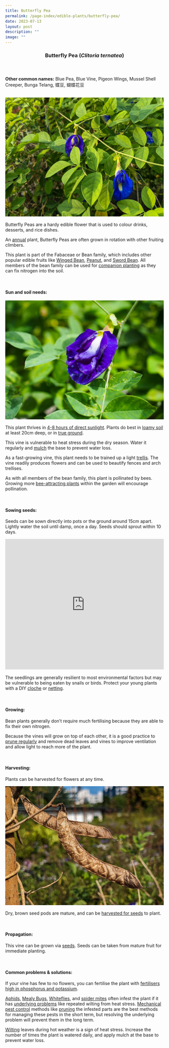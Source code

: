 ```yaml
---
title: Butterfly Pea
permalink: /page-index/edible-plants/butterfly-pea/
date: 2023-07-13
layout: post
description: ""
image: ""
---
```

<header>
	<h3>Butterfly Pea (<em>Clitoria ternatea</em>)</h3>
</header>
	
<section>
	<p><strong>Other common names:</strong> Blue Pea, Blue Vine, Pigeon Wings, Mussel Shell Creeper, Bunga Telang, 蝶豆, 蝴蝶花豆</p>
	<br>
</section>

<section>
	<img title="A butterfly pea plant with multiple flowers. Photo by Jacqueline Chua." src="/images/Plants/bluepea_jacquelinechua.jpg">
	<p>Butterfly Peas are a hardy edible flower that is used to colour drinks, desserts, and rice dishes.</p>
	<p>An <a href="/learn-more-about-gardening/glossary/#a">annual</a> plant, Butterfly Peas are often grown in rotation with other fruiting climbers.</p>
  <p>This plant is part of the 	Fabaceae or Bean family, which includes other popular edible fruits like <a href="/page-index/edible-plants/winged-bean/">Winged Bean</a>, <a href="/page-index/edible-plants/peanut/">Peanut</a>, and <a href="/page-index/edible-plants/sword-bean/">Sword Bean</a>.  All members of the bean family can be used for <a href="/page-index/horticulture-techniques/companion-planting/">companion planting</a> as they can fix nitrogen into the soil.</p>
	<br>
</section>

<section>
	<h4>Sun and soil needs:</h4>
		<img src="/images/Plants/BluePeaFlower_JacChua.jpg">
		<p>This plant thrives in <a href="/page-index/horticulture-techniques/gauging-light/">4-8 hours of direct sunlight</a>. Plants do best in <a href="/page-index/horticulture-techniques/soil/">loamy soil</a> at least 20cm deep, or in <a href="/page-index/horticulture-techniques/true-ground/">true ground</a>.</p>
		<p>This vine is vulnerable to heat stress during the dry season. Water it regularly and <a href="/page-index/horticulture-techniques/mulching/">mulch</a> the base to prevent water loss.</p>
	<p>As a fast-growing vine, this plant needs to be trained up a light <a href="/page-index/hardscapes/trellises/">trellis</a>. The vine readily produces flowers and can be used to beautify fences and arch trellises.</p>
		<p>As with all members of the bean family, this plant is pollinated by bees. Growing more <a href="/page-index/glossary/biodiversity-attracting-plants/">bee-attracting plants</a> within the garden will encourage pollination.</p>
	<br>
</section>

<section>
  <h4>Sowing seeds:</h4>
	<p>Seeds can be sown directly into pots or the ground around 15cm apart. Lightly water the soil until damp, once a day. Seeds should sprout within 10 days.</p>
		<iframe width="100%" height="415" src="https://www.youtube.com/embed/x7J87wY7U6s" title="YouTube video player" frameborder="0" allow="accelerometer; autoplay; clipboard-write; encrypted-media; gyroscope; picture-in-picture; web-share" allowfullscreen=""></iframe>	<br>
		<p>The seedlings are generally resilient to most environmental factors but may be vulnerable to being eaten by snails or birds. Protect your young plants with a DIY <a href="/page-index/horticulture-techniques/cloches/">cloche</a> or <a href="/page-index/hardscapes/netting/">netting</a>.</p>
	<br>
</section>

<section>
	<h4>Growing:</h4>
		<p>Bean plants generally don’t require much fertilising because they are able to fix their own nitrogen.</p>
		<p>Because the vines will grow on top of each other, it is a good practice to <a href="/page-index/horticulture-techniques/pruning/">prune regularly</a> and remove dead leaves and vines to improve ventilation and allow light to reach more of the plant.</p>
	<br>
</section>

<section>
	<h4>Harvesting:</h4>
		<p>Plants can be harvested for flowers at any time.</p>
		<img title="Photo by Jacqueline Chua." src="/images/Plants/BluePeaFlower_JacChua%20(3).jpg">
		<p>Dry, brown seed pods are mature, and can be <a href="/page-index/horticulture-techniques/propagating-by-seed/">harvested for seeds</a> to plant.</p>
	<br>
</section>

<section>
	<h4>Propagation:</h4>
		<p>This vine can be grown via <a href="/page-index/horticulture-techniques/propagating-by-seed/">seeds</a>. Seeds can be taken from mature fruit for immediate planting.</p>
	<br>
</section>

<section>
	<h4>Common problems &amp; solutions:</h4>
	<p>If your vine has few to no flowers, you can fertilise the plant with <a href="/page-index/horticulture-techniques/fertilising/">fertilisers high in phosphorus and potassium</a>.</p>
		<p><a href="/page-index/pests/aphids/">Aphids</a>, <a href="/page-index/pests/mealy-bugs/">Mealy Bugs</a>, <a href="/page-index/pests/whiteflies/">Whiteflies</a>, and <a href="/page-index/pests/spider-mites/">spider mites</a> often infest the plant if it has <a href="/learn-more-about-gardening/plant-problems/">underlying problems</a> like repeated wilting from heat stress. <a href="/horticulture-techniques/pest-control/">Mechanical pest control</a> methods like <a href="/page-index/horticulture-techniques/pruning/">pruning</a> the infested parts are the best methods for managing these pests in the short term, but resolving the underlying problem will prevent them in the long term.</p>
	<p><a href="/page-index/plant-problems/wilting/">Wilting</a> leaves during hot weather is a sign of heat stress. Increase the number of times the plant is watered daily, and apply mulch at the base to prevent water loss.</p>
	<br>
</section>